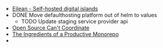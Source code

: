 - [Eilean - Self-hosted digital islands](https://ryan.freumh.org/eilean.html)
- DONE Move defaulthosting platform out of helm to values
	- TODO Update staging service provider api
- [Open Source Can't Coordinate](https://matklad.github.io/2025/05/20/open-source-cant-coordinate.html)
- [The Ingredients of a Productive Monorepo](https://blog.swgillespie.me/posts/monorepo-ingredients/)
-